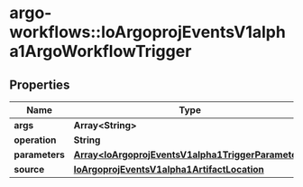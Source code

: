 # argo-workflows::IoArgoprojEventsV1alpha1ArgoWorkflowTrigger

## Properties
Name | Type | Description | Notes
------------ | ------------- | ------------- | -------------
**args** | **Array&lt;String&gt;** |  | [optional] 
**operation** | **String** |  | [optional] 
**parameters** | [**Array&lt;IoArgoprojEventsV1alpha1TriggerParameter&gt;**](IoArgoprojEventsV1alpha1TriggerParameter.md) |  | [optional] 
**source** | [**IoArgoprojEventsV1alpha1ArtifactLocation**](IoArgoprojEventsV1alpha1ArtifactLocation.md) |  | [optional] 


